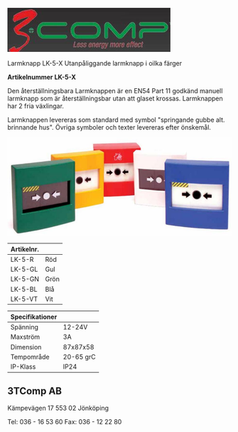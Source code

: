![](_page_0_Picture_1.jpeg)

Larmknapp LK-5-X Utanpåliggande larmknapp i oilka färger

**Artikelnummer LK-5-X**

Den återställningsbara Larmknappen är en EN54 Part 11 godkänd manuell larmknapp som är återställningsbar utan att glaset krossas. Larmknappen har 2 fria växlingar.

Larmknappen levereras som standard med symbol "springande gubbe alt. brinnande hus". Övriga symboler och texter levereras efter önskemål.

![](_page_0_Picture_6.jpeg)

| Artikelnr. |      |
|------------|------|
| LK-5-R     | Röd  |
| LK-5-GL    | Gul  |
| LK-5-GN    | Grön |
| LK-5-BL    | Blå  |
| LK-5-VT    | Vit  |

| Specifikationer |           |
|-----------------|-----------|
| Spänning        | 12-24V    |
| Maxström        | 3A        |
| Dimension       | 87x87x58  |
| Tempområde      | 20-65 grC |
| IP-Klass        | IP24      |

## **3TComp AB**

Kämpevägen 17 553 02 Jönköping

Tel: 036 - 16 53 60 Fax: 036 - 12 22 80